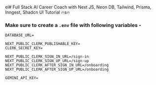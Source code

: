 el# Full Stack AI Career Coach with Next JS, Neon DB, Tailwind, Prisma, Inngest, Shadcn UI Tutorial 🔥s🔥

### Make sure to create a `.env` file with following variables -

```
DATABASE_URL=

NEXT_PUBLIC_CLERK_PUBLISHABLE_KEY=
CLERK_SECRET_KEY=

NEXT_PUBLIC_CLERK_SIGN_IN_URL=/sign-in
NEXT_PUBLIC_CLERK_SIGN_UP_URL=/sign-up
NEXT_PUBLIC_CLERK_AFTER_SIGN_IN_URL=/onboarding
NEXT_PUBLIC_CLERK_AFTER_SIGN_UP_URL=/onboarding

GEMINI_API_KEY=
```
